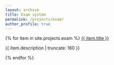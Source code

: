 ```yaml
---
layout: archive
title: Exam system
permalink: /projects/exam/
author_profile: true
---
```



{% for item in site.projects.exam %}
<a href="{{ item.link | prepend: site.baseurl }}">
   {{ item.title }}
</a>

<p class="post-excerpt">{{ item.description | truncate: 160 }}</p>
{% endfor %}